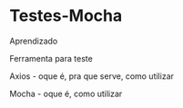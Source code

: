 # Testes-Mocha

<p> Aprendizado </p>
<p> Ferramenta para teste </p>
<p> Axios - oque é, pra que serve, como utilizar </p>
<p> Mocha - oque é, como utilizar</p>
